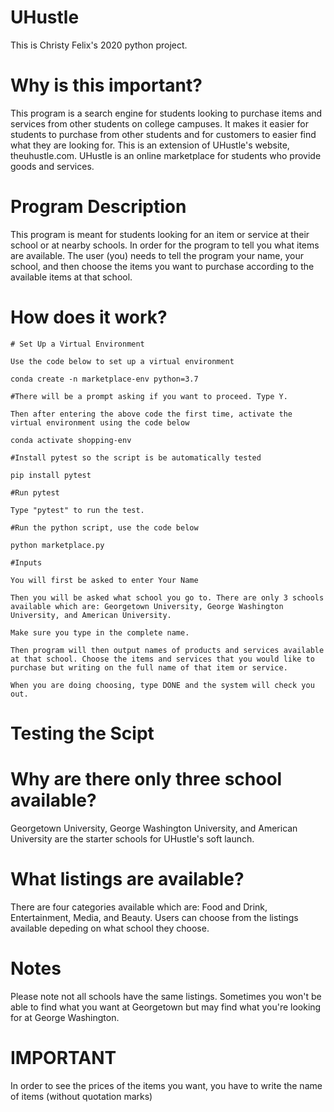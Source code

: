 # UHustle
This is Christy Felix's 2020 python project.

# Why is this important?
This program is a search engine for students looking to purchase items and services from other students on college campuses.
It makes it easier for students to purchase from other students and for customers to easier find what they are looking for.
This is an extension of UHustle's website, theuhustle.com. UHustle is an online marketplace for students who provide goods and services.

# Program Description
This program is meant for students looking for an item or service at their school or at nearby schools.
In order for the program to tell you what items are available. The user (you) needs to tell the program your name, your school, and then choose the items you want to purchase according to the available items at that school.

# How does it work?
    # Set Up a Virtual Environment 
    
    Use the code below to set up a virtual environment

    conda create -n marketplace-env python=3.7

    #There will be a prompt asking if you want to proceed. Type Y.

    Then after entering the above code the first time, activate the virtual environment using the code below

    conda activate shopping-env

    #Install pytest so the script is be automatically tested
    
    pip install pytest

    #Run pytest

    Type "pytest" to run the test.
    
    #Run the python script, use the code below

    python marketplace.py

    #Inputs

    You will first be asked to enter Your Name 

    Then you will be asked what school you go to. There are only 3 schools available which are: Georgetown University, George Washington University, and American University.

    Make sure you type in the complete name.

    Then program will then output names of products and services available at that school. Choose the items and services that you would like to purchase but writing on the full name of that item or service.

    When you are doing choosing, type DONE and the system will check you out.

# Testing the Scipt

# Why are there only three school available?
Georgetown University, George Washington University, and American University are the starter schools for UHustle's soft launch.

# What listings are available?
There are four categories available which are: Food and Drink, Entertainment, Media, and Beauty.
Users can choose from the listings available depeding on what school they choose.

# Notes
Please note not all schools have the same listings. Sometimes you won't be able to find what you want at Georgetown but may find what you're looking for at George Washington.

# IMPORTANT
In order to see the prices of the items you want, you have to write the name of items (without quotation marks)